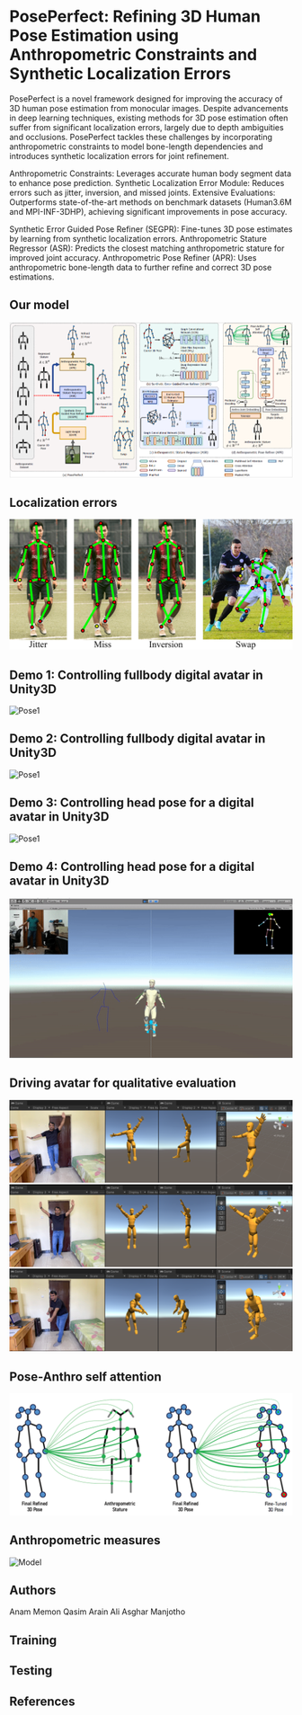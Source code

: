 # PosePerfect: Refining 3D Human Pose Estimation using Anthropometric Constraints and Synthetic Localization Errors
PosePerfect is a novel framework designed for improving the accuracy of 3D human pose estimation from monocular images. Despite advancements in deep learning techniques, existing methods for 3D pose estimation often suffer from significant localization errors, largely due to depth ambiguities and occlusions. PosePerfect tackles these challenges by incorporating anthropometric constraints to model bone-length dependencies and introduces synthetic localization errors for joint refinement.

Anthropometric Constraints: Leverages accurate human body segment data to enhance pose prediction.
Synthetic Localization Error Module: Reduces errors such as jitter, inversion, and missed joints.
Extensive Evaluations: Outperforms state-of-the-art methods on benchmark datasets (Human3.6M and MPI-INF-3DHP), achieving significant improvements in pose accuracy.

Synthetic Error Guided Pose Refiner (SEGPR): Fine-tunes 3D pose estimates by learning from synthetic localization errors.
Anthropometric Stature Regressor (ASR): Predicts the closest matching anthropometric stature for improved joint accuracy.
Anthropometric Pose Refiner (APR): Uses anthropometric bone-length data to further refine and correct 3D pose estimations.

## Our model
![Model](resources/images/model2.png)

## Localization errors
![Model](resources/images/localization_errors.png)

## Demo 1: Controlling fullbody digital avatar in Unity3D
![Pose1](resources/images/pose1.gif)


## Demo 2: Controlling fullbody digital avatar in Unity3D
![Pose1](resources/images/pose2.gif)

## Demo 3: Controlling head pose for a digital avatar in Unity3D
![Pose1](resources/images/headpose.gif)

## Demo 4: Controlling head pose for a digital avatar in Unity3D
![Pose1](resources/images/headpose2.gif)

## Driving avatar for qualitative evaluation
![Snapshot from unity VR application](resources/images/1.png)
![Snapshot from unity VR application](resources/images/2.png)
![Snapshot from unity VR application](resources/images/3.png)

## Pose-Anthro self attention
![Model](resources/images/attention.png)

## Anthropometric measures
![Model](resources/images/anthropometric_measures.png)

## Authors
Anam Memon
Qasim Arain
Ali Asghar Manjotho



## Training

## Testing

## References


